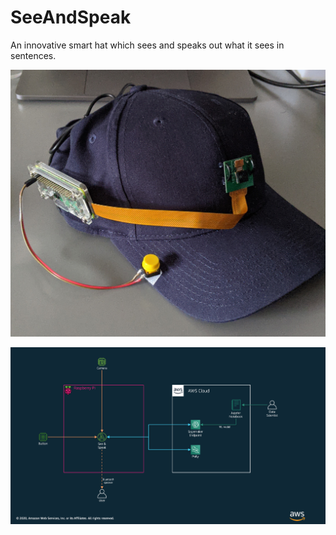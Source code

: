 # SeeAndSpeak

An innovative smart hat which sees and speaks out what it sees in sentences.

![Hat](assets/hat.jpg)

![Architecture](assets/architecture.png)

